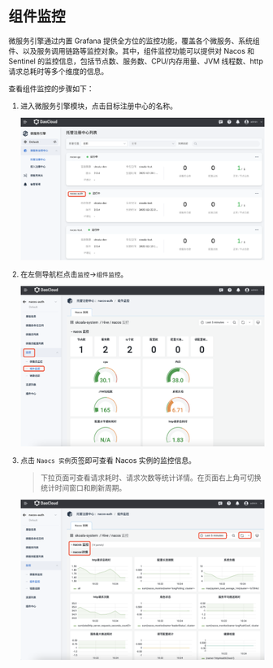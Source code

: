 # 组件监控

微服务引擎通过内置 Grafana 提供全方位的监控功能，覆盖各个微服务、系统组件、以及服务调用链路等监控对象。其中，组件监控功能可以提供对 Nacos 和 Sentinel 的监控信息，包括节点数、服务数、CPU/内存用量、JVM 线程数、http 请求总耗时等多个维度的信息。

查看组件监控的步骤如下：

1. 进入微服务引擎模块，点击目标注册中心的名称。

    ![点击名称](imgs/monitor01.png)

2. 在左侧导航栏点击`监控`->`组件监控`。

    ![导航栏](imgs/monitor02.png)

3. 点击 `Naocs 实例`页签即可查看 Nacos 实例的监控信息。

    > 下拉页面可查看请求耗时、请求次数等统计详情。在页面右上角可切换统计时间窗口和刷新周期。

    ![查看信息](imgs/monitor03.png)
